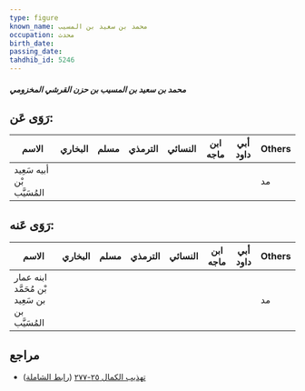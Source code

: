 ```yaml
---
type: figure
known_name: محمد بن سعيد بن المسيب
occupation: محدث
birth_date:
passing_date:
tahdhib_id: 5246
---
```

##### محمد بن سعيد بن المسيب بن حزن القرشي المخزومي

## رَوَى عَن:
| الاسم                      | البخاري | مسلم | الترمذي | النسائي | ابن ماجه | أبي داود | Others |
| -------------------------- | ------- | ---- | ------- | ------- | -------- | -------- | ------ |
| أبيه سَعِيد بْن المُسَيَّب |         |      |         |         |          |          | مد     |
## رَوَى عَنه:
| الاسم                                          | البخاري | مسلم | الترمذي | النسائي | ابن ماجه | أبي داود | Others |
| ---------------------------------------------- | ------- | ---- | ------- | ------- | -------- | -------- | ------ |
| ابنه عمار بْن مُحَمَّد بن سَعِيد بن المُسَيَّب |         |      |         |         |          |          | مد     |
## مراجع
- [تهذيب الكمال ٢٥-٢٧٧](obsidian://open?vault=Tahdhib-al-Kamal&file=Figures/٥٢٤٦-محمد%20بن%20سعيد%20بن%20المسيب%20بن%20حزن%20القرشي%20المخزومي) ([رابط الشاملة](https://shamela.ws/book/3722/13370))